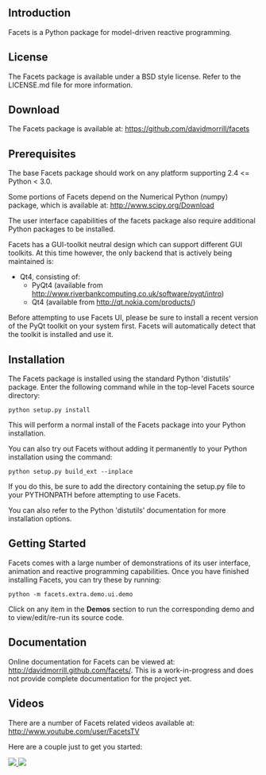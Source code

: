 Introduction
------------

Facets is a Python package for model-driven reactive programming.

License
-------

The Facets package is available under a BSD style license. Refer to the
LICENSE.md file for more information.

Download
--------

The Facets package is available at: <https://github.com/davidmorrill/facets>

Prerequisites
-------------

The base Facets package should work on any platform supporting
2.4 <= Python < 3.0.

Some portions of Facets depend on the Numerical Python (numpy) package, which is
available at: http://www.scipy.org/Download

The user interface capabilities of the facets package also require additional
Python packages to be installed.

Facets has a GUI-toolkit neutral design which can support different GUI
toolkits. At this time however, the only backend that is actively being
maintained is:

  - Qt4, consisting of:
    - PyQt4 (available from
             http://www.riverbankcomputing.co.uk/software/pyqt/intro)
    - Qt4 (available from http://qt.nokia.com/products/)

Before attempting to use Facets UI, please be sure to install a recent version
of the PyQt toolkit on your system first. Facets will automatically detect that
the toolkit is installed and use it.

Installation
------------

The Facets package is installed using the standard Python 'distutils' package.
Enter the following command while in the top-level Facets source directory:

    python setup.py install

This will perform a normal install of the Facets package into your Python
installation.

You can also try out Facets without adding it permanently to your Python
installation using the command:

    python setup.py build_ext --inplace

If you do this, be sure to add the directory containing the setup.py file to
your PYTHONPATH before attempting to use Facets.

You can also refer to the Python 'distutils' documentation for more
installation options.

Getting Started
---------------

Facets comes with a large number of demonstrations of its user interface,
animation and reactive programming capabilities. Once you have finished
installing Facets, you can try these by running:

    python -m facets.extra.demo.ui.demo

Click on any item in the **Demos** section to run the corresponding demo and to
view/edit/re-run its source code.

Documentation
-------------

Online documentation for Facets can be viewed at:
<http://davidmorrill.github.com/facets/>. This is a work-in-progress and does
not provide complete documentation for the project yet.

Videos
------

There are a number of Facets related videos available at:
<http://www.youtube.com/user/FacetsTV>

Here are a couple just to get you started:

<a href="https://www.youtube.com/watch?v=_aPjWSbYDS8">
  <img src="https://img.youtube.com/vi/_aPjWSbYDS8/hqdefault.jpg">
</a>

<a href="https://www.youtube.com/watch?v=vz0AThZB0J8">
  <img src="https://img.youtube.com/vi/vz0AThZB0J8/hqdefault.jpg">
</a>
